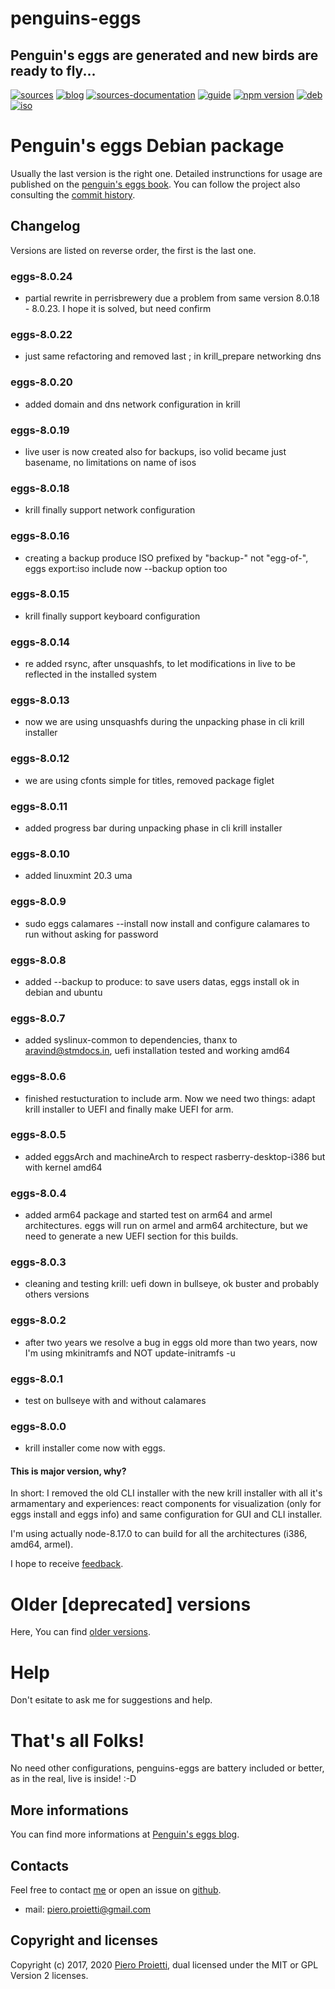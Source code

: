 penguins-eggs
=============

## Penguin&#39;s eggs are generated and new birds are ready to fly...
[![sources](https://img.shields.io/badge/github-sources-blue)](https://github.com/pieroproietti/penguins-eggs)
[![blog](https://img.shields.io/badge/blog-penguin's%20eggs-blue)](https://penguins-eggs.net)
[![sources-documentation](https://img.shields.io/badge/sources-documentation-blue)](https://penguins-eggs.net/sources-documentation/index.html)
[![guide](https://img.shields.io/badge/guide-penguin's%20eggs-blue)](https://penguins-eggs.net/book/)
[![npm version](https://img.shields.io/npm/v/penguins-eggs.svg)](https://npmjs.org/package/penguins-eggs)
[![deb](https://img.shields.io/badge/deb-packages-orange)](https://sourceforge.net/projects/penguins-eggs/files/packages-deb)
[![iso](https://img.shields.io/badge/iso-images-orange)](https://sourceforge.net/projects/penguins-eggs/files/iso)

# Penguin's eggs Debian package

Usually the last version is the right one. Detailed instrunctions for usage are published on the [penguin's eggs book](https://penguins-eggs.net/book). 
You can follow the project also consulting the [commit history](https://github.com/pieroproietti/penguins-eggs/commits/master). 

## Changelog
Versions are listed on reverse order, the first is the last one.

### eggs-8.0.24
* partial rewrite in perrisbrewery due a problem from same version 8.0.18 - 8.0.23. I hope it is solved, but need confirm

### eggs-8.0.22
* just same refactoring and removed last ; in krill_prepare networking dns

### eggs-8.0.20
* added domain and dns network configuration in krill

### eggs-8.0.19
* live user is now created also for backups, iso volid became just basename, no limitations on name of isos

### eggs-8.0.18
* krill finally support network configuration

### eggs-8.0.16
* creating a backup produce ISO prefixed by "backup-" not "egg-of-", eggs export:iso include now --backup option too

### eggs-8.0.15
* krill finally support keyboard configuration

### eggs-8.0.14
* re added rsync, after unsquashfs, to let modifications in live to be reflected in the installed system

### eggs-8.0.13
* now we are using unsquashfs during the unpacking phase in cli krill installer

### eggs-8.0.12
* we are using cfonts simple for titles, removed package figlet

### eggs-8.0.11
* added progress bar during unpacking phase in cli krill installer

### eggs-8.0.10
* added linuxmint 20.3 uma

### eggs-8.0.9
* sudo eggs calamares --install now install and configure calamares to run without asking for password

### eggs-8.0.8
* added --backup to produce: to save users datas, eggs install ok in debian and ubuntu

### eggs-8.0.7
* added syslinux-common to dependencies, thanx to aravind@stmdocs.in, uefi installation tested and working amd64

### eggs-8.0.6
* finished restucturation to include arm. Now we need two things: adapt krill installer to UEFI and finally make UEFI for arm. 

### eggs-8.0.5
* added eggsArch and machineArch to respect rasberry-desktop-i386 but with kernel amd64

### eggs-8.0.4
* added arm64 package and started test on arm64 and armel architectures.
eggs will run on armel and arm64 architecture, but we need to generate a new UEFI section for this builds.

### eggs-8.0.3
* cleaning and testing krill: uefi down in bullseye, ok buster and probably others versions

### eggs-8.0.2
* after two years we resolve a bug in eggs old more than two years, now I'm using mkinitramfs and NOT update-initramfs -u 

### eggs-8.0.1
* test on bullseye with and without calamares

### eggs-8.0.0 
* krill installer come now with eggs. 

#### This is major version, why? 
In short: I removed the old CLI installer with the new krill installer with all it's armamentary and experiences: react components for visualization (only for eggs install and eggs info) and same configuration for GUI and CLI installer. 

I'm using actually node-8.17.0 to can build for all the architectures (i386, amd64, armel).

I hope to receive [feedback](https://github.com/pieroproietti/penguins-eggs/issues).


# Older [deprecated] versions 
Here, You can find [older versions](/documents/changelog-old.md).

# Help
Don't esitate to ask me for suggestions and help.

# That's all Folks!
No need other configurations, penguins-eggs are battery included or better, as in the real, live is inside! :-D

## More informations

You can find more informations at [Penguin's eggs blog](https://penguins-eggs.net).

## Contacts
Feel free to contact [me](https://gitter.im/penguins-eggs-1/community?source=orgpage) or open an issue on [github](https://github.com/pieroproietti/penguins-eggs/issues).

* mail: piero.proietti@gmail.com

## Copyright and licenses
Copyright (c) 2017, 2020 [Piero Proietti](https://penguins-eggs.net/about-me.html), dual licensed under the MIT or GPL Version 2 licenses.
